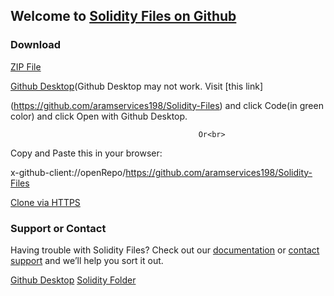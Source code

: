 ## Welcome to [Solidity Files on Github](https://github.com/aramservices198/Solidity-Files)


### Download
[ZIP File](https://github.com/aramservices198/Solidity-Files/archive/main.zip)<br>

[Github Desktop](x-github-client://openRepo/https://github.com/aramservices198/Solidity-Files)(Github Desktop may not work. Visit [this link]<br>

(https://github.com/aramservices198/Solidity-Files) and click Code(in green color) and click Open with Github Desktop.<br>

                                              Or<br>
Copy and Paste this in your browser:

x-github-client://openRepo/https://github.com/aramservices198/Solidity-Files<br>

[Clone via HTTPS](https://github.com/aramservices198/Solidity-Files.git)

### Support or Contact

Having trouble with Solidity Files? Check out our [documentation](https://github.com/aramservices198/Solidity-Files/wiki/) or [contact support](mailto:aramservices198@gmail.com) and we’ll help you sort it out.

[Github Desktop](file://C:\Users\bilal\OneDrive\Documents\GitHub\Solidity-Files)            [Solidity Folder](file://C:\Users\bilal\Desktop\Solidity)
